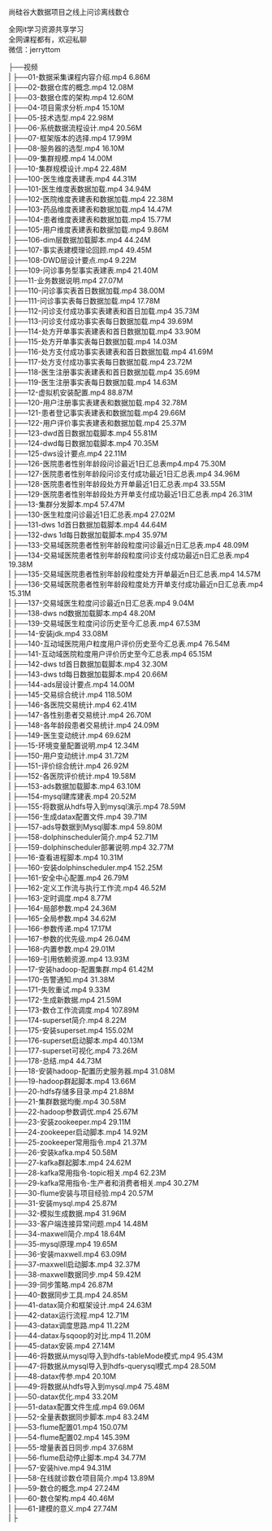 尚硅谷大数据项目之线上问诊离线数仓

全网it学习资源共享学习<br>全网课程都有，欢迎私聊<br>微信：jerryttom<br>

├──视频<br> | ├──01-数据采集课程内容介绍.mp4 6.86M<br> | ├──02-数据仓库的概念.mp4 12.08M<br> | ├──03-数据仓库的架构.mp4 12.60M<br> | ├──04-项目需求分析.mp4 15.10M<br> | ├──05-技术选型.mp4 22.98M<br> | ├──06-系统数据流程设计.mp4 20.56M<br> | ├──07-框架版本的选择.mp4 17.99M<br> | ├──08-服务器的选型.mp4 16.10M<br> | ├──09-集群规模.mp4 14.00M<br> | ├──10-集群规模设计.mp4 22.48M<br> | ├──100-医生维度表建表.mp4 44.31M<br> | ├──101-医生维度表数据加载.mp4 34.94M<br> | ├──102-医院维度表建表和数据加载.mp4 22.38M<br> | ├──103-药品维度表建表和数据加载.mp4 14.47M<br> | ├──104-患者维度表建表和数据加载.mp4 15.77M<br> | ├──105-用户维度表建表和数据加载.mp4 9.86M<br> | ├──106-dim层数据加载脚本.mp4 44.24M<br> | ├──107-事实表建模理论回顾.mp4 49.45M<br> | ├──108-DWD层设计要点.mp4 9.22M<br> | ├──109-问诊事务型事实表建表.mp4 21.40M<br> | ├──11-业务数据说明.mp4 27.07M<br> | ├──110-问诊事实表首日数据加载.mp4 38.00M<br> | ├──111-问诊事实表每日数据加载.mp4 17.78M<br> | ├──112-问诊支付成功事实表建表和首日加载.mp4 35.73M<br> | ├──113-问诊支付成功事实表每日数据加载.mp4 39.69M<br> | ├──114-处方开单事实表建表和首日数据加载.mp4 33.90M<br> | ├──115-处方开单事实表每日数据加载.mp4 14.03M<br> | ├──116-处方支付成功事实表建表和首日数据加载.mp4 41.69M<br> | ├──117-处方支付成功事实表每日数据加载.mp4 23.72M<br> | ├──118-医生注册事实表建表和首日数据加载.mp4 35.69M<br> | ├──119-医生注册事实表每日数据加载.mp4 14.63M<br> | ├──12-虚拟机安装配置.mp4 88.87M<br> | ├──120-用户注册事实表建表和数据加载.mp4 32.78M<br> | ├──121-患者登记事实表建表和数据加载.mp4 29.66M<br> | ├──122-用户评价事实表建表和数据加载.mp4 25.37M<br> | ├──123-dwd首日数据加载脚本.mp4 55.81M<br> | ├──124-dwd每日数据加载脚本.mp4 70.35M<br> | ├──125-dws设计要点.mp4 22.11M<br> | ├──126-医院患者性别年龄段问诊最近1日汇总表mp4.mp4 75.30M<br> | ├──127-医院患者性别年龄段问诊支付成功最近1日汇总表.mp4 34.96M<br> | ├──128-医院患者性别年龄段处方开单最近1日汇总表.mp4 33.55M<br> | ├──129-医院患者性别年龄段处方开单支付成功最近1日汇总表.mp4 26.31M<br> | ├──13-集群分发脚本.mp4 57.47M<br> | ├──130-医生粒度问诊最近1日汇总表.mp4 27.02M<br> | ├──131-dws 1d首日数据加载脚本.mp4 44.64M<br> | ├──132-dws 1d每日数据加载脚本.mp4 35.97M<br> | ├──133-交易域医院患者性别年龄段粒度问诊最近n日汇总表.mp4 48.09M<br> | ├──134-交易域医院患者性别年龄段粒度问诊支付成功最近n日汇总表.mp4 19.38M<br> | ├──135-交易域医院患者性别年龄段粒度处方开单最近n日汇总表.mp4 14.57M<br> | ├──136-交易域医院患者性别年龄段粒度处方开单支付成功最近n日汇总表.mp4 15.31M<br> | ├──137-交易域医生粒度问诊最近n日汇总表.mp4 9.04M<br> | ├──138-dws nd数据加载脚本.mp4 48.20M<br> | ├──139-交易域医生粒度问诊历史至今汇总表.mp4 67.53M<br> | ├──14-安装jdk.mp4 33.08M<br> | ├──140-互动域医院用户粒度用户评价历史至今汇总表.mp4 76.54M<br> | ├──141-互动域医院粒度用户评价历史至今汇总表.mp4 65.15M<br> | ├──142-dws td首日数据加载脚本.mp4 32.30M<br> | ├──143-dws td每日数据加载脚本.mp4 20.66M<br> | ├──144-ads层设计要点.mp4 14.00M<br> | ├──145-交易综合统计.mp4 118.50M<br> | ├──146-各医院交易统计.mp4 62.41M<br> | ├──147-各性别患者交易统计.mp4 26.70M<br> | ├──148-各年龄段患者交易统计.mp4 24.09M<br> | ├──149-医生变动统计.mp4 69.62M<br> | ├──15-环境变量配置说明.mp4 12.34M<br> | ├──150-用户变动统计.mp4 31.72M<br> | ├──151-评价综合统计.mp4 26.92M<br> | ├──152-各医院评价统计.mp4 19.58M<br> | ├──153-ads数据加载脚本.mp4 63.10M<br> | ├──154-mysql建库建表.mp4 20.52M<br> | ├──155-将数据从hdfs导入到mysql演示.mp4 78.59M<br> | ├──156-生成datax配置文件.mp4 39.71M<br> | ├──157-ads导数据到Mysql脚本.mp4 59.80M<br> | ├──158-dolphinscheduler简介.mp4 52.71M<br> | ├──159-dolphinscheduler部署说明.mp4 32.77M<br> | ├──16-查看进程脚本.mp4 10.31M<br> | ├──160-安装dolphinscheduler.mp4 152.25M<br> | ├──161-安全中心配置.mp4 26.79M<br> | ├──162-定义工作流与执行工作流.mp4 46.52M<br> | ├──163-定时调度.mp4 8.77M<br> | ├──164-局部参数.mp4 24.36M<br> | ├──165-全局参数.mp4 34.62M<br> | ├──166-参数传递.mp4 17.17M<br> | ├──167-参数的优先级.mp4 26.04M<br> | ├──168-内置参数.mp4 29.01M<br> | ├──169-引用依赖资源.mp4 13.93M<br> | ├──17-安装hadoop-配置集群.mp4 61.42M<br> | ├──170-告警通知.mp4 31.38M<br> | ├──171-失败重试.mp4 9.33M<br> | ├──172-生成新数据.mp4 21.59M<br> | ├──173-数仓工作流调度.mp4 107.89M<br> | ├──174-superset简介.mp4 8.22M<br> | ├──175-安装superset.mp4 155.02M<br> | ├──176-superset启动脚本.mp4 40.13M<br> | ├──177-superset可视化.mp4 73.26M<br> | ├──178-总结.mp4 44.73M<br> | ├──18-安装hadoop-配置历史服务器.mp4 31.08M<br> | ├──19-hadoop群起脚本.mp4 13.66M<br> | ├──20-hdfs存储多目录.mp4 21.88M<br> | ├──21-集群数据均衡.mp4 30.58M<br> | ├──22-hadoop参数调优.mp4 25.67M<br> | ├──23-安装zookeeper.mp4 29.11M<br> | ├──24-zookeeper启动脚本.mp4 14.92M<br> | ├──25-zookeeper常用指令.mp4 21.37M<br> | ├──26-安装kafka.mp4 50.58M<br> | ├──27-kafka群起脚本.mp4 24.62M<br> | ├──28-kafka常用指令-topic相关.mp4 62.23M<br> | ├──29-kafka常用指令-生产者和消费者相关.mp4 30.27M<br> | ├──30-flume安装与项目经验.mp4 20.57M<br> | ├──31-安装mysql.mp4 25.87M<br> | ├──32-模拟生成数据.mp4 31.96M<br> | ├──33-客户端连接异常问题.mp4 14.48M<br> | ├──34-maxwell简介.mp4 18.64M<br> | ├──35-mysql原理.mp4 19.65M<br> | ├──36-安装maxwell.mp4 63.09M<br> | ├──37-maxwell启动脚本.mp4 32.37M<br> | ├──38-maxwell数据同步.mp4 59.42M<br> | ├──39-同步策略.mp4 26.87M<br> | ├──40-数据同步工具.mp4 24.85M<br> | ├──41-datax简介和框架设计.mp4 24.63M<br> | ├──42-datax运行流程.mp4 12.71M<br> | ├──43-datax调度思路.mp4 11.22M<br> | ├──44-datax与sqoop的对比.mp4 11.20M<br> | ├──45-datax安装.mp4 27.14M<br> | ├──46-将数据从mysql导入到hdfs-tableMode模式.mp4 95.43M<br> | ├──47-将数据从mysql导入到hdfs-querysql模式.mp4 28.50M<br> | ├──48-datax传参.mp4 20.10M<br> | ├──49-将数据从hdfs导入到mysql.mp4 75.48M<br> | ├──50-datax优化.mp4 33.20M<br> | ├──51-datax配置文件生成.mp4 69.06M<br> | ├──52-全量表数据同步脚本.mp4 83.24M<br> | ├──53-flume配置01.mp4 150.07M<br> | ├──54-flume配置02.mp4 145.39M<br> | ├──55-增量表首日同步.mp4 37.68M<br> | ├──56-flume启动停止脚本.mp4 34.77M<br> | ├──57-安装hive.mp4 94.31M<br> | ├──58-在线就诊数仓项目简介.mp4 13.89M<br> | ├──59-数仓的概念.mp4 27.24M<br> | ├──60-数仓架构.mp4 40.46M<br> | ├──61-建模的意义.mp4 27.74M<br> | ├
